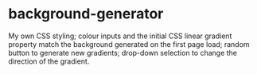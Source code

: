 # background-generator
My own CSS styling; colour inputs and the initial CSS linear gradient property match the background generated on the first page load; random button to generate new gradients; drop-down selection to change the direction of the gradient.
